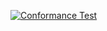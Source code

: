 [![Conformance Test](https://github.com/sapcc/keppel/actions/workflows/oci-distribution-conformance.yml/badge.svg)](https://github.com/sapcc/keppel/actions/workflows/oci-distribution-conformance.yml)
